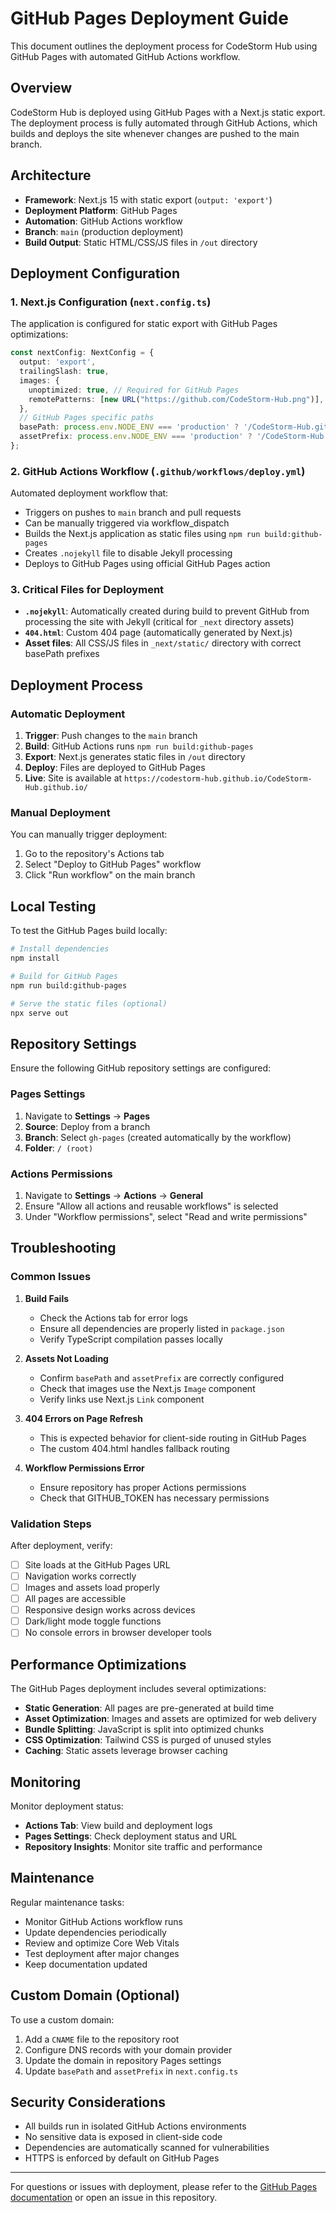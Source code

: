 # GitHub Pages Deployment Guide

This document outlines the deployment process for CodeStorm Hub using GitHub Pages with automated GitHub Actions workflow.

## Overview

CodeStorm Hub is deployed using GitHub Pages with a Next.js static export. The deployment process is fully automated through GitHub Actions, which builds and deploys the site whenever changes are pushed to the main branch.

## Architecture

- **Framework**: Next.js 15 with static export (`output: 'export'`)
- **Deployment Platform**: GitHub Pages
- **Automation**: GitHub Actions workflow
- **Branch**: `main` (production deployment)
- **Build Output**: Static HTML/CSS/JS files in `/out` directory

## Deployment Configuration

### 1. Next.js Configuration (`next.config.ts`)

The application is configured for static export with GitHub Pages optimizations:

```typescript
const nextConfig: NextConfig = {
  output: 'export',
  trailingSlash: true,
  images: {
    unoptimized: true, // Required for GitHub Pages
    remotePatterns: [new URL("https://github.com/CodeStorm-Hub.png")],
  },
  // GitHub Pages specific paths
  basePath: process.env.NODE_ENV === 'production' ? '/CodeStorm-Hub.github.io' : '',
  assetPrefix: process.env.NODE_ENV === 'production' ? '/CodeStorm-Hub.github.io/' : '',
};
```

### 2. GitHub Actions Workflow (`.github/workflows/deploy.yml`)

Automated deployment workflow that:
- Triggers on pushes to `main` branch and pull requests
- Can be manually triggered via workflow_dispatch
- Builds the Next.js application as static files using `npm run build:github-pages`
- Creates `.nojekyll` file to disable Jekyll processing
- Deploys to GitHub Pages using official GitHub Pages action

### 3. Critical Files for Deployment

- **`.nojekyll`**: Automatically created during build to prevent GitHub from processing the site with Jekyll (critical for `_next` directory assets)
- **`404.html`**: Custom 404 page (automatically generated by Next.js)
- **Asset files**: All CSS/JS files in `_next/static/` directory with correct basePath prefixes

## Deployment Process

### Automatic Deployment

1. **Trigger**: Push changes to the `main` branch
2. **Build**: GitHub Actions runs `npm run build:github-pages`
3. **Export**: Next.js generates static files in `/out` directory
4. **Deploy**: Files are deployed to GitHub Pages
5. **Live**: Site is available at `https://codestorm-hub.github.io/CodeStorm-Hub.github.io/`

### Manual Deployment

You can manually trigger deployment:
1. Go to the repository's Actions tab
2. Select "Deploy to GitHub Pages" workflow
3. Click "Run workflow" on the main branch

## Local Testing

To test the GitHub Pages build locally:

```bash
# Install dependencies
npm install

# Build for GitHub Pages
npm run build:github-pages

# Serve the static files (optional)
npx serve out
```

## Repository Settings

Ensure the following GitHub repository settings are configured:

### Pages Settings
1. Navigate to **Settings** → **Pages**
2. **Source**: Deploy from a branch
3. **Branch**: Select `gh-pages` (created automatically by the workflow)
4. **Folder**: `/ (root)`

### Actions Permissions
1. Navigate to **Settings** → **Actions** → **General**
2. Ensure "Allow all actions and reusable workflows" is selected
3. Under "Workflow permissions", select "Read and write permissions"

## Troubleshooting

### Common Issues

1. **Build Fails**
   - Check the Actions tab for error logs
   - Ensure all dependencies are properly listed in `package.json`
   - Verify TypeScript compilation passes locally

2. **Assets Not Loading**
   - Confirm `basePath` and `assetPrefix` are correctly configured
   - Check that images use the Next.js `Image` component
   - Verify links use Next.js `Link` component

3. **404 Errors on Page Refresh**
   - This is expected behavior for client-side routing in GitHub Pages
   - The custom 404.html handles fallback routing

4. **Workflow Permissions Error**
   - Ensure repository has proper Actions permissions
   - Check that GITHUB_TOKEN has necessary permissions

### Validation Steps

After deployment, verify:
- [ ] Site loads at the GitHub Pages URL
- [ ] Navigation works correctly
- [ ] Images and assets load properly
- [ ] All pages are accessible
- [ ] Responsive design works across devices
- [ ] Dark/light mode toggle functions
- [ ] No console errors in browser developer tools

## Performance Optimizations

The GitHub Pages deployment includes several optimizations:

- **Static Generation**: All pages are pre-generated at build time
- **Asset Optimization**: Images and assets are optimized for web delivery
- **Bundle Splitting**: JavaScript is split into optimized chunks
- **CSS Optimization**: Tailwind CSS is purged of unused styles
- **Caching**: Static assets leverage browser caching

## Monitoring

Monitor deployment status:
- **Actions Tab**: View build and deployment logs
- **Pages Settings**: Check deployment status and URL
- **Repository Insights**: Monitor site traffic and performance

## Maintenance

Regular maintenance tasks:
- Monitor GitHub Actions workflow runs
- Update dependencies periodically
- Review and optimize Core Web Vitals
- Test deployment after major changes
- Keep documentation updated

## Custom Domain (Optional)

To use a custom domain:
1. Add a `CNAME` file to the repository root
2. Configure DNS records with your domain provider
3. Update the domain in repository Pages settings
4. Update `basePath` and `assetPrefix` in `next.config.ts`

## Security Considerations

- All builds run in isolated GitHub Actions environments
- No sensitive data is exposed in client-side code
- Dependencies are automatically scanned for vulnerabilities
- HTTPS is enforced by default on GitHub Pages

---

For questions or issues with deployment, please refer to the [GitHub Pages documentation](https://docs.github.com/en/pages) or open an issue in this repository.